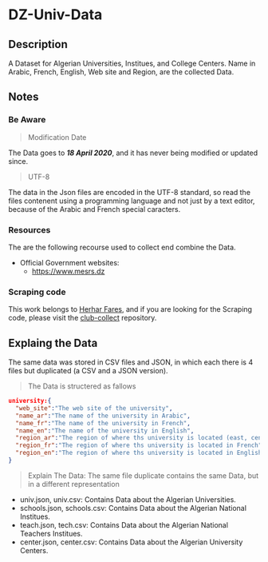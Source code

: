 # DZ-Univ-Data

## Description

A Dataset for Algerian Universities, Institues, and College Centers. Name in Arabic, French, English, Web site and Region, are the collected Data.

## Notes

### Be Aware

> Modification Date

The Data goes to ***18 April 2020***, and it has never being modified or updated since.

> UTF-8

The data in the Json files are encoded in the UTF-8 standard, so read the files contenent using a programming language and not just by a text editor, because of the Arabic and French special caracters.

### Resources

The are the following recourse used to collect end combine the Data.

* Official Government websites:
  * <https://www.mesrs.dz>

### Scraping code

This work belongs to [Herhar Fares](https://github.com/FaresHerhar), and if you are looking for the Scraping code, please visit the [club-collect](https://github.com/FaresHerhar/club-collect) repository.

## Explaing the Data

The same data was stored in CSV files and JSON, in which each there is 4 files but duplicated (a CSV and a JSON version).

> The Data is structered as fallows

```json
university:{
  "web_site":"The web site of the university",
  "name_ar":"The name of the university in Arabic",
  "name_fr":"The name of the university in French",
  "name_en":"The name of the university in English",
  "region_ar":"The region of where ths university is located (east, center, west), in Arabic",
  "region_fr":"The region of where ths university is located in French",
  "region_en":"The region of where ths university is located in English"
}
```

> Explain The Data: The same file duplicate contains the same Data, but in a different representation

* univ.json, univ.csv: Contains Data about the Algerian Universities.
* schools.json, schools.csv: Contains Data about the Algerian National Institues.
* teach.json, tech.csv: Contains Data about the Algerian National Teachers Institues.
* center.json, center.csv: Contains Data about the Algerian University Centers.
